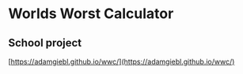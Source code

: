 # Worlds Worst Calculator

## School project

[https://adamgiebl.github.io/wwc/](https://adamgiebl.github.io/wwc/)
